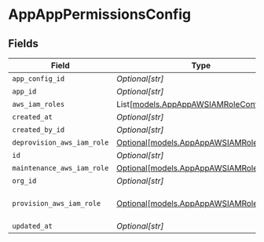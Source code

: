 # AppAppPermissionsConfig


## Fields

| Field                                                                          | Type                                                                           | Required                                                                       | Description                                                                    |
| ------------------------------------------------------------------------------ | ------------------------------------------------------------------------------ | ------------------------------------------------------------------------------ | ------------------------------------------------------------------------------ |
| `app_config_id`                                                                | *Optional[str]*                                                                | :heavy_minus_sign:                                                             | N/A                                                                            |
| `app_id`                                                                       | *Optional[str]*                                                                | :heavy_minus_sign:                                                             | N/A                                                                            |
| `aws_iam_roles`                                                                | List[[models.AppAppAWSIAMRoleConfig](../models/appappawsiamroleconfig.md)]     | :heavy_minus_sign:                                                             | N/A                                                                            |
| `created_at`                                                                   | *Optional[str]*                                                                | :heavy_minus_sign:                                                             | N/A                                                                            |
| `created_by_id`                                                                | *Optional[str]*                                                                | :heavy_minus_sign:                                                             | N/A                                                                            |
| `deprovision_aws_iam_role`                                                     | [Optional[models.AppAppAWSIAMRoleConfig]](../models/appappawsiamroleconfig.md) | :heavy_minus_sign:                                                             | N/A                                                                            |
| `id`                                                                           | *Optional[str]*                                                                | :heavy_minus_sign:                                                             | N/A                                                                            |
| `maintenance_aws_iam_role`                                                     | [Optional[models.AppAppAWSIAMRoleConfig]](../models/appappawsiamroleconfig.md) | :heavy_minus_sign:                                                             | N/A                                                                            |
| `org_id`                                                                       | *Optional[str]*                                                                | :heavy_minus_sign:                                                             | N/A                                                                            |
| `provision_aws_iam_role`                                                       | [Optional[models.AppAppAWSIAMRoleConfig]](../models/appappawsiamroleconfig.md) | :heavy_minus_sign:                                                             | loaded via an after query                                                      |
| `updated_at`                                                                   | *Optional[str]*                                                                | :heavy_minus_sign:                                                             | N/A                                                                            |
